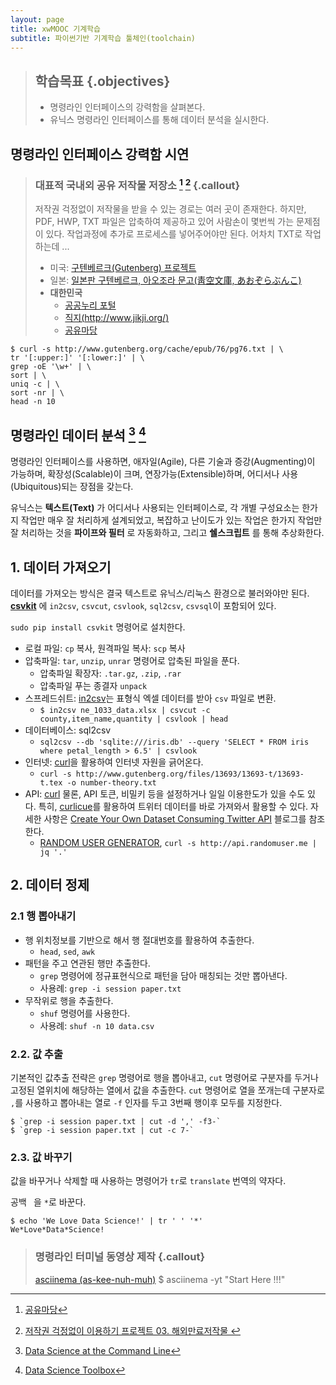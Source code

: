 ```yaml
---
layout: page
title: xwMOOC 기계학습
subtitle: 파이썬기반 기계학습 툴체인(toolchain)
---
```


> ## 학습목표 {.objectives}
>
> * 명령라인 인터페이스의 강력함을 살펴본다.
> * 유닉스 명령라인 인터페이스를 통해 데이터 분석을 실시한다.


## 명령라인 인터페이스 강력함 시연 

> ### 대표적 국내외 공유 저작물 저장소 [^public-domain] [^public-domain-summary] {.callout}
>
> 저작권 걱정없이 저작물을 받을 수 있는 경로는 여러 곳이 존재한다.
> 하지만, PDF, HWP, TXT 파일은 압축하여 제공하고 있어 사람손이 몇번씩 가는 문제점이 있다.
> 작업과정에 추가로 프로세스를 넣어주어야만 된다. 어차치 TXT로 작업하는데 ...
> 
> * 미국: [구텐베르크(Gutenberg) 프로젝트](http://www.gutenberg.org/)
> * 일본: [일본판 구텐베르크, 아오조라 문고(靑空文庫, あおぞらぶんこ)](http://www.aozora.gr.jp/)
> * **대한민국**
>     * [공공누리 포털](http://www.kogl.or.kr/)
>     * [직지(http://www.jikji.org/)](http://www.jikji.org/)
>     * [공유마당](http://gongu.copyright.or.kr/ )

[^public-domain]: [공유마당](http://gongu.copyright.or.kr/)
[^public-domain-summary]: [저작권 걱정없이 이용하기 프로젝트 03. 해외만료저작물 ](http://minheeblog.tistory.com/49)



~~~ {.shell}
$ curl -s http://www.gutenberg.org/cache/epub/76/pg76.txt | \
tr '[:upper:]' '[:lower:]' | \
grep -oE '\w+' | \
sort | \
uniq -c | \
sort -nr | \
head -n 10
~~~


## 명령라인 데이터 분석 [^cmd-data-analysis] [^data-science-toolbox]

[^cmd-data-analysis]: [Data Science at the Command Line](http://datascienceatthecommandline.com/)
[^data-science-toolbox]: [Data Science Toolbox](http://datasciencetoolbox.org/)

명령라인 인터페이스를 사용하면, 애자일(Agile), 다른 기술과 증강(Augmenting)이 가능하며, 확장성(Scalable)이 크며, 연장가능(Extensible)하며, 어디서나 사용(Ubiquitous)되는 장점을 갖는다.

유닉스는 **텍스트(Text)** 가 어디서나 사용되는 인터페이스로, 각 개별 구성요소는 한가지 작업만 매우 잘 처리하게 설계되었고, 복잡하고 난이도가 있는 작업은 한가지 작업만 잘 처리하는 것을 **파이프와 필터** 로 자동화하고, 그리고 **쉘스크립트** 를 통해 추상화한다.

## 1. 데이터 가져오기

데이터를 가져오는 방식은 결국 텍스트로 유닉스/리눅스 환경으로 불러와야만 된다.
**[csvkit](http://csvkit.readthedocs.io/)** 에 `in2csv`, `csvcut`, `csvlook`, `sql2csv`, `csvsql`이
포함되어 있다. 

`sudo pip install csvkit` 명령어로 설치한다.

* 로컬 파일: `cp` 복사, 원격파일 복사: `scp` 복사
* 압축파일: `tar`, `unzip`, `unrar` 명령어로 압축된 파일을 푼다.
    * 압축파일 확장자: `.tar.gz`, `.zip`, `.rar`
    * 압축파일 푸는 종결자 `unpack`
* 스프레드쉬트: [in2csv](http://csvkit.readthedocs.io/)는 표형식 엑셀 데이터를 받아 `csv` 파일로 변환.
    * `$ in2csv ne_1033_data.xlsx | csvcut -c county,item_name,quantity | csvlook | head`
* 데이터베이스: sql2csv
    * `sql2csv --db 'sqlite:///iris.db' --query 'SELECT * FROM iris where petal_length > 6.5' | csvlook`
* 인터넷: [curl](https://curl.haxx.se/)을 활용하여 인터넷 자원을 긁어온다.
    * `curl -s http://www.gutenberg.org/files/13693/13693-t/13693-t.tex -o number-theory.txt`    
* API: [curl](https://curl.haxx.se/) 물론, API 토큰, 비밀키 등을 설정하거나 일일 이용한도가 있을 수도 있다. 특히, [curlicue](https://github.com/decklin/curlicue)를 활용하여 트위터 데이터를 바로 가져와서 활용할 수 있다. 자세한 사항은 [Create Your Own Dataset Consuming Twitter API](http://arjon.es/2015/07/30/create-your-own-dataset-consuming-twitter-api/) 블로그를 참조한다.
    * [RANDOM USER GENERATOR](https://randomuser.me/), `curl -s http://api.randomuser.me | jq '.'`

## 2. 데이터 정제

### 2.1 행 뽑아내기

* 행 위치정보를 기반으로 해서 행 절대번호를 활용하여 추출한다.
    * `head`, `sed`, `awk`
* 패턴을 주고 연관된 행만 추출한다.
    * `grep` 명령어에 정규표현식으로 패턴을 담아 매칭되는 것만 뽑아낸다.
    * 사용례: `grep -i session paper.txt`
* 무작위로 행을 추출한다.
    * `shuf` 명령어를 사용한다. 
    * 사용례: `shuf -n 10 data.csv` 

### 2.2. 값 추출

기본적인 값추출 전략은 `grep` 명령어로 행을 뽑아내고, `cut` 명령어로 구분자를 두거나 고정된 열위치에 해당하는 열에서 값을 추출한다.
`cut` 명령어로 열을 쪼개는데 구분자로 `,`를 사용하고 뽑아내는 열로 `-f` 인자를 두고 3번째 행이후 모두를 지정한다.

~~~ {.shell}
$ `grep -i session paper.txt | cut -d ',' -f3-`
$ `grep -i session paper.txt | cut -c 7-`
~~~

### 2.3. 값 바꾸기

값을 바꾸거나 삭제할 때 사용하는 명령어가 `tr`로 `translate` 번역의 약자다.

공백 ` `을 `*`로 바꾼다.

~~~ {.shell}
$ echo 'We Love Data Science!' | tr ' ' '*'
We*Love*Data*Science!
~~~



> ### 명령라인 터미널 동영상 제작 {.callout}
>
> [asciinema (as-kee-nuh-muh)](https://asciinema.org/) 
> $ asciinema -yt "Start Here !!!"
